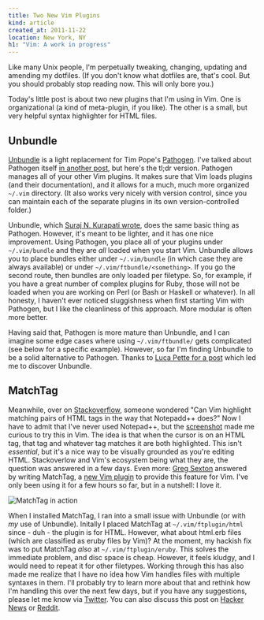 ```yaml
---
title: Two New Vim Plugins
kind: article
created_at: 2011-11-22
location: New York, NY
h1: "Vim: A work in progress"
---
```


Like many Unix people, I'm perpetually tweaking, changing, updating and
amending my dotfiles. (If you don't know what dotfiles are, that's cool.
But you should probably stop reading now. This will only bore you.)

Today's little post is about two new plugins that I'm using in Vim. One is
organizational (a kind of meta-plugin, if you like). The other is a small,
but very helpful syntax highlighter for HTML files.

## Unbundle

[Unbundle][ub-gh] is a light replacement for Tim Pope's [Pathogen][p]. I've
talked about Pathogen itself [in another post][post], but here's the tl;dr
version. Pathogen manages all of your other Vim plugins. It makes sure that
Vim loads plugins (and their documentation), and it allows for a much,
much more organized `~/.vim` directory. (It also works very nicely with
version control, since you can maintain each of the separate plugins in its
own version-controlled folder.)

[ub-gh]: http://snk.tuxfamily.org/log/vim-script-management-system.html
[p]: https://github.com/tpope/vim-pathogen
[post]: http://snk.tuxfamily.org/log/vim-script-management-system.html

Unbundle, which [Suraj N. Kurapati wrote][snj], does the same basic thing
as Pathogen. However, it's meant to be lighter, and it has one nice
improvement. Using Pathogen, you place all of your plugins under
`~/.vim/bundle` and they are *all* loaded when you start Vim. Unbundle
allows you to place bundles either under `~/.vim/bundle` (in which case
they are always available) or under `~/.vim/ftbundle/<something>`. If you
go the second route, then bundles are only loaded per filetype. So, for
example, if you have a great number of complex plugins for Ruby, those will
not be loaded when you are working on Perl (or Bash or Haskell or
whatever). In all honesty, I haven't ever noticed sluggishness when first
starting Vim with Pathogen, but I like the cleanliness of this approach.
More modular is often more better.

Having said that, Pathogen is more mature than Unbundle, and I can imagine
some edge cases where using `~/.vim/ftbundle/` gets complicated (see below
for a specific example). However, so far I'm finding Unbundle to be a solid
alternative to Pathogen. Thanks to [Luca Pette for a post][lp] which led me
to discover Unbundle.

[snj]: http://snk.tuxfamily.org/log/vim-script-management-system.html
[lp]: http://lucapette.com/vim/rails/vim-for-rails-developers-lazy-modern-configuration/

## MatchTag

Meanwhile, over on [Stackoverflow][so], someone wondered "Can Vim highlight
matching pairs of HTML tags in the way that Notepadd++ does?" Now I have to
admit that I've never used Notepad++, but the [screenshot][shot] made me
curious to try this in Vim. The idea is that when the cursor is on an HTML
tag, that tag and whatever tag matches it are both highlighted. This isn't
*essential*, but it's a nice way to be visually grounded as you're editing
HTML. Stackoverlow and Vim's ecosystem being what they are, the question
was answered in a few days. Even more: [Greg Sexton][gs] answered by
writing MatchTag, a [new Vim plugin][mt] to provide this feature for Vim.
I've only been using it for a few hours so far, but in a nutshell: I love
it.

[gs]: http://www.gregsexton.org/
[mt]: http://www.vim.org/scripts/script.php?script_id=3818

![MatchTag in action](../../../images/matchtag.jpg)

When I installed MatchTag, I ran into a small issue with Unbundle (or with
*my* use of Unbundle). Initally I placed MatchTag at `~/.vim/ftplugin/html`
since - duh - the plugin is for HTML. However, what about html.erb files
(which are classified as eruby files by Vim)? At the moment, my hackish fix
was to put MatchTag *also* at `~/.vim/ftplugin/eruby`. This solves the
immediate problem, and disc space is cheap. However, it feels kludgy, and
I would need to repeat it for other filetypes. Working through this has
also made me realize that I have no idea how Vim handles files with
multiple syntaxes in them. I'll probably try to learn more about that and
rethink how I'm handling this over the next few days, but if you have any
suggestions, please let me know via [Twitter][tel]. You can also discuss
this post on [Hacker News][hn] or [Reddit][r].

[so]: http://stackoverflow.com/questions/8168320/can-vim-highlight-matching-html-tags-like-notepad
[shot]: http://i.stack.imgur.com/swLB4.png
[tel]: https://twitter.com/#!/telemachus
[hn]: http://news.ycombinator.com/item?id=3266233
[r]: http://www.reddit.com/r/vimplugins/comments/mlnir/two_new_vim_plugins/
